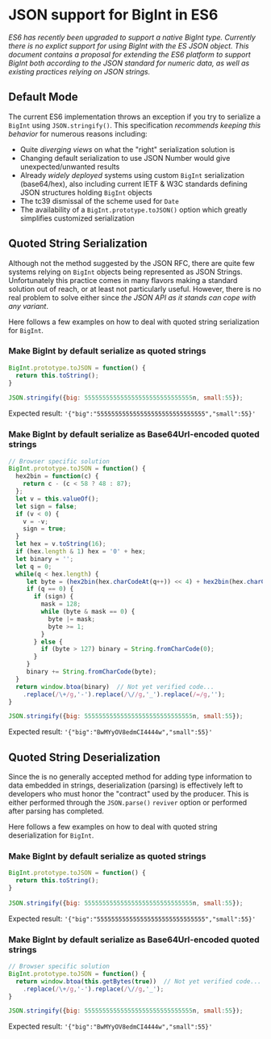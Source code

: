 # JSON support for BigInt in ES6
_ES6 has recently been upgraded to support a native BigInt type. Currently there is
no explict support for using BigInt with the ES JSON object.
This document contains a proposal for extending the ES6 platform to support BigInt both according to
the JSON standard for numeric data, as well as existing practices relying on JSON strings._

## Default Mode
The current ES6 implementation throws an exception if you try to serialize a `BigInt` using `JSON.stringify()`.  This specification _recommends keeping this behavior_ for numerous reasons including:
- Quite _diverging views_ on what the "right" serialization solution is
- Changing default serialization to use JSON Number would give unexpected/unwanted results
- Already _widely deployed_ systems using custom `BigInt` serialization (base64/hex), also including 
current IETF & W3C standards defining JSON structures holding `BigInt` objects
- The tc39 dismissal of the scheme used for `Date`
- The availability of a `BigInt.prototype.toJSON()` option which greatly simplifies customized serialization

## Quoted String Serialization
Although not the method suggested by the JSON RFC, there are quite few systems relying
on `BigInt` objects being represented as JSON Strings.  Unfortunately this practice comes in many flavors
making a standard solution out of reach, or at least not particularly useful. However, there is
no real problem to solve either since _the JSON API as it stands can cope with any variant_.
 
Here follows a few examples on how to deal with quoted string serialization for `BigInt`.
 
### Make BigInt by default serialize as quoted strings
 
```js
BigInt.prototype.toJSON = function() { 
  return this.toString(); 
}
 
JSON.stringify({big: 555555555555555555555555555555n, small:55});
```
Expected result: `'{"big":"555555555555555555555555555555","small":55}'`
 
### Make BigInt by default serialize as Base64Url-encoded quoted strings
 
```js
// Browser specific solution
BigInt.prototype.toJSON = function() {
  hex2bin = function(c) {
    return c - (c < 58 ? 48 : 87);
  };
  let v = this.valueOf();
  let sign = false;
  if (v < 0) {
    v = -v;
    sign = true;
  }
  let hex = v.toString(16);
  if (hex.length & 1) hex = '0' + hex;
  let binary = '';
  let q = 0;
  while(q < hex.length) {
     let byte = (hex2bin(hex.charCodeAt(q++)) << 4) + hex2bin(hex.charCodeAt(q++));
     if (q == 0) {
       if (sign) {
         mask = 128;
         while (byte & mask == 0) {
           byte |= mask;
           byte >= 1;
         }
       } else {
         if (byte > 127) binary = String.fromCharCode(0);
       }
     }
     binary += String.fromCharCode(byte);
  }
  return window.btoa(binary)  // Not yet verified code...
    .replace(/\+/g,'-').replace(/\//g,'_').replace(/=/g,'');
}

JSON.stringify({big: 555555555555555555555555555555n, small:55});
 ```
Expected result: `'{"big":"BwMYyOV8edmCI4444w","small":55}'`

## Quoted String Deserialization

Since the is no generally accepted method for adding type information to data embedded in strings,
deserialization (parsing) is effectively left to developers who must honor the "contract"
used by the producer.  This is either performed through the `JSON.parse()` `reviver` option
or performed after parsing has completed.
 
Here follows a few examples on how to deal with quoted string deserialization for `BigInt`.
 
### Make BigInt by default serialize as quoted strings
 
```js
BigInt.prototype.toJSON = function() { 
  return this.toString(); 
}
 
JSON.stringify({big: 555555555555555555555555555555n, small:55});
```
Expected result: `'{"big":"555555555555555555555555555555","small":55}'`
 
### Make BigInt by default serialize as Base64Url-encoded quoted strings
 
```js
// Browser specific solution
BigInt.prototype.toJSON = function() {
  return window.btoa(this.getBytes(true))  // Not yet verified code...
    .replace(/\+/g,'-').replace(/\//g,'_');
}

JSON.stringify({big: 555555555555555555555555555555n, small:55});
 ```
Expected result: `'{"big":"BwMYyOV8edmCI4444w","small":55}'`
